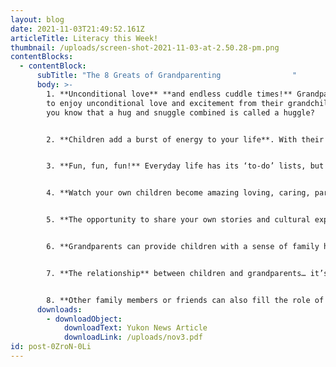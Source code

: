 ```yaml
---
layout: blog
date: 2021-11-03T21:49:52.161Z
articleTitle: Literacy this Week!
thumbnail: /uploads/screen-shot-2021-11-03-at-2.50.28-pm.png
contentBlocks:
  - contentBlock:
      subTitle: "The 8 Greats of Grandparenting                "
      body: >-
        1. **Unconditional love** **and endless cuddle times!** Grandparents get
        to enjoy unconditional love and excitement from their grandchildren. Did
        you know that a hug and snuggle combined is called a huggle?


        2. **Children add a burst of energy to your life**. With their endless zest and enthusiasm for everything, you can’t help but feel positive and be reminded of the pleasures of life.


        3. **Fun, fun, fun!** Everyday life has its ‘to-do’ lists, but when the grandchildren arrive, you can put it on hold and focus on having fun, being silly and enjoying your time together.


        4. **Watch your own children become amazing loving, caring, parents!** Witnessing this is such a wonderful privilege. A time to pat yourself on the back for raising such an amazing child who followed in your footsteps.


        5. **The opportunity to share your own stories and cultural experiences** with your grandchildren.You get to tell them stories about what life was like when you were a child and read them your favourite nursery rhymes and bedtime stories.


        6. **Grandparents can provide children with a sense of family history** and respect for their elders. The joy of being a grandparent has been passed down from generation to generation. 


        7. **The relationship** between children and grandparents… it’s the best! A unique relationship that is different from a parent and child. There is nothing quite like it and grandkids will most definitely change grandparents lives for the better, forever.


        8. **Other family members or friends can also fill the role of ‘grandparent’**. While the definition of grandparent is “parents of one’s father or mother”, this role can be played by another important person in the child’s life.
      downloads:
        - downloadObject:
            downloadText: Yukon News Article
            downloadLink: /uploads/nov3.pdf
id: post-0ZroN-0Li
---
```

